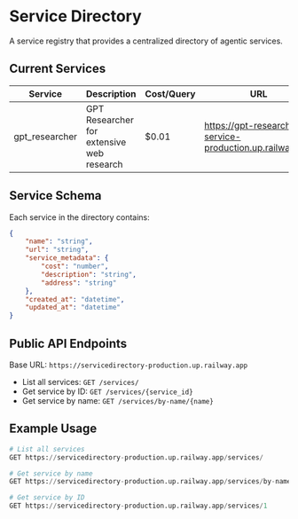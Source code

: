 # Service Directory

A service registry that provides a centralized directory of agentic services.

## Current Services

| Service | Description | Cost/Query | URL |
|---------|-------------|------|-----|
| gpt_researcher | GPT Researcher for extensive web research | $0.01 | https://gpt-researcher-service-production.up.railway.app |

## Service Schema

Each service in the directory contains:
```json
{
    "name": "string",
    "url": "string",
    "service_metadata": {
        "cost": "number",
        "description": "string",
        "address": "string"
    },
    "created_at": "datetime",
    "updated_at": "datetime"
}
```

## Public API Endpoints

Base URL: `https://servicedirectory-production.up.railway.app`

- List all services: `GET /services/`
- Get service by ID: `GET /services/{service_id}`
- Get service by name: `GET /services/by-name/{name}`

## Example Usage

```python
# List all services
GET https://servicedirectory-production.up.railway.app/services/

# Get service by name
GET https://servicedirectory-production.up.railway.app/services/by-name/gpt_researcher

# Get service by ID
GET https://servicedirectory-production.up.railway.app/services/1
```